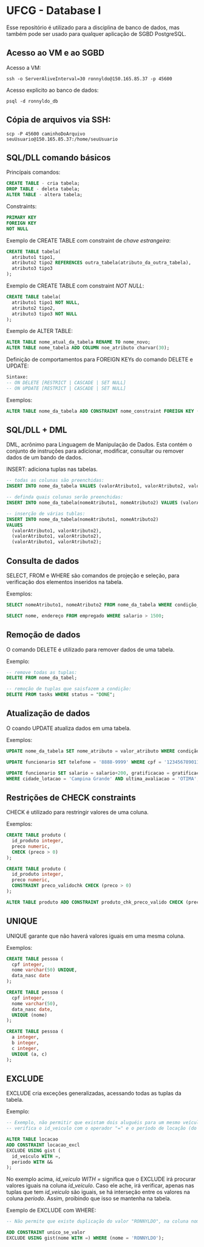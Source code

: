 # UFCG - Database I

Esse repositório é utilizado para a disciplina de banco de dados, mas também pode ser usado para qualquer aplicação de SGBD PostgreSQL.

## Acesso ao VM e ao SGBD
Acesso a VM:
```shell
ssh -o ServerAliveInterval=30 ronnyldo@150.165.85.37 -p 45600
```

Acesso explicito ao banco de dados:
```shell
psql -d ronnyldo_db
```

## Cópia de arquivos via SSH:
```shell
scp -P 45600 caminhoDoArquivo seuUsuario@150.165.85.37:/home/seuUsuario
```

## SQL/DLL comando básicos
Princípais comandos:
```sql
CREATE TABLE - cria tabela; 
DROP TABLE - deleta tabela;
ALTER TABLE - altera tabela;
```

Constraints:
```sql
PRIMARY KEY
FOREIGN KEY
NOT NULL
```

Exemplo de CREATE TABLE com constraint de *chave estrangeira*:
```sql
CREATE TABLE tabela(
  atributo1 tipo1,
  atributo2 tipo2 REFERENCES outra_tabela(atributo_da_outra_tabela),
  atributo3 tipo3
);
```

Exemplo de CREATE TABLE com constraint *NOT NULL*:


```sql
CREATE TABLE tabela(
  atributo1 tipo1 NOT NULL,
  atributo2 tipo2,
  atributo3 tipo3 NOT NULL
);
```

Exemplo de ALTER TABLE:
```sql
ALTER TABLE nome_atual_da_tabela RENAME TO nome_novo;
ALTER TABLE nome_tabela ADD COLUMN noe_atributo charvar(30);
```

Definição de comportamentos para FOREIGN KEYs do comando DELETE e UPDATE:

```sql
Sintaxe:
-- ON DELETE [RESTRICT | CASCADE | SET NULL]
-- ON UPDATE [RESTRICT | CASCADE | SET NULL]
```

Exemplos:
```sql
ALTER TABLE nome_da_tabela ADD CONSTRAINT nome_constraint FOREIGN KEY (atributo) REFERENCES outra_tabela (atributo) ON DELETE CASCADE;
```

## SQL/DLL + DML
DML, acrônimo para Linguagem de Manipulação de Dados. Esta contém o conjunto de instruções para adicionar, modificar, consultar ou remover dados de um bando de dados.

INSERT: adiciona tuplas nas tabelas.
```sql
-- todas as colunas são preenchidas:
INSERT INTO nome_da_tabela VALUES (valorAtributo1, valorAtributo2, valorAtributo3);

-- definda quais colunas serão preenchidas:
INSERT INTO nome_da_tabela(nomeAtributo1, nomeAtributo2) VALUES (valorAtributo1, valorAtributo2);

-- inserção de várias tublas:
INSERT INTO nome_da_tabela(nomeAtributo1, nomeAtributo2) 
VALUES 
  (valorAtributo1, valorAtributo2),
  (valorAtributo1, valorAtributo2),
  (valorAtributo1, valorAtributo2);
```

## Consulta de dados
SELECT, FROM e  WHERE são comandos de projeção e seleção, para verificação dos elementos inseridos na tabela.

Exemplos:
```sql
SELECT nomeAtributo1, nomeAtributo2 FROM nome_da_tabela WHERE condição_de_seleção;

SELECT nome, endereço FROM empregado WHERE salario > 1500;
```

## Remoção de dados
O comando DELETE é utilizado para remover dados de uma tabela.

Exemplo:
```sql
-- remove todas as tuplas:
DELETE FROM nome_da_tabel;

-- remoção de tuplas que saisfazem a condição:
DELETE FROM tasks WHERE status = "DONE";
```

## Atualização de dados
O coando UPDATE atualiza dados em uma tabela.

Exemplos:
```sql
UPDATE nome_da_tabela SET nome_atributo = valor_atributo WHERE condição;

UPDATE funcionario SET telefone = '8888-9999' WHERE cpf = '123456789011';

UPDATE funcionario SET salario = salario+200, gratificacao = gratificacao+100
WHERE cidade_lotacao = 'Campina Grande' AND ultima_avaliacao = 'OTIMA';
```

## Restrições de CHECK constraints
CHECK é utilizado para restringir valores de uma coluna.

Exemplos:
```sql
CREATE TABLE produto (
  id_produto integer,
  preco numeric,
  CHECK (preco > 0)
);

CREATE TABLE produto (
  id_produto integer,
  preco numeric,
  CONSTRAINT preco_validochk CHECK (preco > 0)
);

ALTER TABLE produto ADD CONSTRAINT produto_chk_preco_valido CHECK (preco > 0);
```

## UNIQUE
UNIQUE garante que não haverá valores iguais em uma mesma coluna.

Exemplos:
```sql
CREATE TABLE pessoa (
  cpf integer,
  nome varchar(50) UNIQUE,
  data_nasc date
);

CREATE TABLE pessoa (
  cpf integer,
  nome varchar(50),
  data_nasc date,
  UNIQUE (nome)
);

CREATE TABLE pessoa (
  a integer,
  b integer,
  c integer,
  UNIQUE (a, c)
);
```

## EXCLUDE

EXCLUDE cria exceções generalizadas, acessando todas as tuplas da tabela.

Exemplo:
```sql
-- Exemplo, não permitir que existam dois aluguéis para um mesmo veículo (mesmo id de veículo em uma tabela aluguel) se os períodos de locação tiverem interseção entre si.
-- verifica o id_veiculo com o operador "=" e o período de locação (do tipo intervalo de tempo) com o operador de interseção "&&".

ALTER TABLE locacao
ADD CONSTRAINT locacao_excl
EXCLUDE USING gist (
  id_veiculo WITH =,
  periodo WITH &&
);
```

No exemplo acima, *id_veiculo WITH =* significa que o EXCLUDE irá procurar valores iguais na coluna *id_veiculo*. Caso ele ache, irá verificar, apenas nas tuplas que tem *id_veiculo* são iguais, se há interseção entre os valores na coluna *periodo*. Assim, proibindo que isso se mantenha na tabela.

Exemplo de EXCLUDE com WHERE:
```sql
-- Não permite que existe duplicação do valor "RONNYLDO", na coluna nome. Ou seja, apenas pode existir um 'RONNYLDO' na coluna nome.

ADD CONSTRAINT unico_se_valor
EXCLUDE USING gist(nome WITH =) WHERE (nome = 'RONNYLDO');
```
